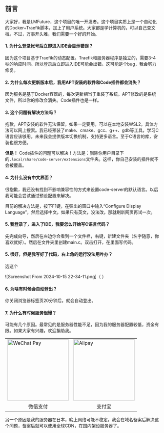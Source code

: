## 前言

大家好，我是LMFuture，这个项目的唯一开发者。这个项目实质上是一个自动化的Docker+Traefik脚本，加上了用户系统。大家都是学计算机的，可以自己查文档。不过，万事开头难，我们需要一个好的开始。

#### 1. 为什么登录帐号后立即进入IDE会显示错误？

因为这个项目基于Traefik的动态配置。Traefik和服务器程序是独立的，需要3-4秒的响应时间。所以登录后立即进入IDE可能会出错。这可能是个bug，我会努力修复。

#### 2. 为什么每次更新版本后，我用APT安装的软件和Code插件都会消失？

因为服务是基于Docker容器的，每次更新相当于重装了系统。APT修改的是系统文件，所以你的修改会消失。Code插件也是一样。

#### 3. 这个问题有解决方法吗？

抱歉，APT安装的软件无法保留。如果一定要用，可以在本地安装WSL2，具体方法可以网上搜索。我已经预装了make、cmake、gcc、g++、gdb等工具，学习C语言应该够用。未来我会提供版本切换机制，支持更多语言。至于C语言的库，安装也很方便。

**但是！** Code插件的问题可以解决！方法是：删除你用户目录下的`.local/share/code-server/extensions`文件夹。这样，你自己安装的插件就不会被覆盖。

#### 4. 为什么没有中文界面？

很抱歉，我还没有找到不影响兼容性的方式来设置code-server的默认语言。以后我可能会尝试通过预设配置来解决。

目前的解决方法是，按下F1键，在弹出的窗口中输入“Configure Display Language”，然后选择中文。如果只有英文，没法改，那就刷新网页再试一次。

#### 5. 我登录了，进入了IDE，我要怎么开始写C语言代码？

先完成向导，然后在左边你会看到一个文件栏，右键，新建文件夹（名字随意，你喜欢就好）。然后在文件夹里创建main.c。双击打开，在里面写代码。

#### 5. 很好，但是我写好了代码，右上角的运行没法用咋办？

选这个

![Screenshot From 2024-10-15 22-34-11.png]（        ）

#### 6. 为啥有时候会自动登出？

你关闭浏览器标签页20分钟后，就会自动登出。

#### 7. 为什么有时候服务很慢？

可能有几个原因。最常见的是服务器性能不足，因为我的服务器配置较低，资金有限。如果大家有兴趣，欢迎捐助我。

<table>
  <tr>
    <td><img src="https://s2.loli.net/2024/10/15/uh95G7ixRvKeSIr.png" alt="WeChat Pay" width="200"></td>
    <td><img src="https://s2.loli.net/2024/10/15/tCLGeFiucNxaKQ9.png" alt="Alipay" width="200"></td>
  </tr>
  <tr>
    <td align="center">微信支付</td>
    <td align="center">支付宝</td>
  </tr>
</table>

另一个原因是我的服务器在日本，晚上网络可能不稳定。我会在域名备案后解决这个问题，备案后就可以使用全球CDN，在国内架设服务器了。